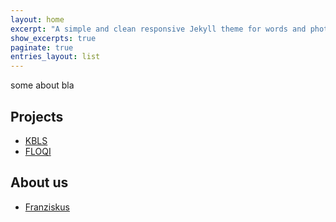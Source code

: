 ```yaml
---
layout: home
excerpt: "A simple and clean responsive Jekyll theme for words and photos. BLABLABLA"
show_excerpts: true
paginate: true
entries_layout: list
---
```


some about bla

## Projects
* [KBLS](./projects/kbls)
* [FLOQI](./projects/floqi)

## About us
* [Franziskus](./about/franziskus)
